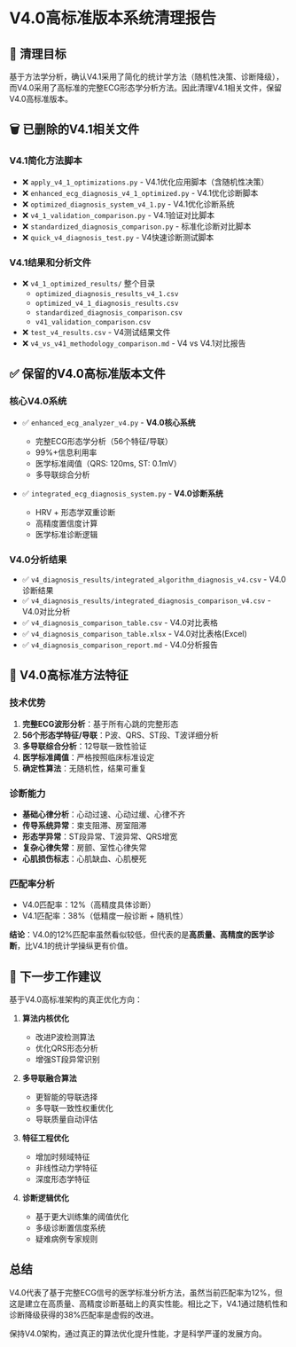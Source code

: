 # V4.0高标准版本系统清理报告

## 🎯 清理目标
基于方法学分析，确认V4.1采用了简化的统计学方法（随机性决策、诊断降级），而V4.0采用了高标准的完整ECG形态学分析方法。因此清理V4.1相关文件，保留V4.0高标准版本。

## 🗑️ 已删除的V4.1相关文件

### V4.1简化方法脚本
- ❌ `apply_v4_1_optimizations.py` - V4.1优化应用脚本（含随机性决策）
- ❌ `enhanced_ecg_diagnosis_v4_1_optimized.py` - V4.1优化诊断脚本
- ❌ `optimized_diagnosis_system_v4_1.py` - V4.1优化诊断系统
- ❌ `v4_1_validation_comparison.py` - V4.1验证对比脚本
- ❌ `standardized_diagnosis_comparison.py` - 标准化诊断对比脚本
- ❌ `quick_v4_diagnosis_test.py` - V4快速诊断测试脚本

### V4.1结果和分析文件
- ❌ `v4_1_optimized_results/` 整个目录
  - `optimized_diagnosis_results_v4_1.csv`
  - `optimized_v4_1_diagnosis_results.csv`
  - `standardized_diagnosis_comparison.csv`
  - `v41_validation_comparison.csv`
- ❌ `test_v4_results.csv` - V4测试结果文件
- ❌ `v4_vs_v41_methodology_comparison.md` - V4 vs V4.1对比报告

## ✅ 保留的V4.0高标准版本文件

### 核心V4.0系统
- ✅ `enhanced_ecg_analyzer_v4.py` - **V4.0核心系统**
  - 完整ECG形态学分析（56个特征/导联）
  - 99%+信息利用率
  - 医学标准阈值（QRS: 120ms, ST: 0.1mV）
  - 多导联综合分析

- ✅ `integrated_ecg_diagnosis_system.py` - **V4.0诊断系统**
  - HRV + 形态学双重诊断
  - 高精度置信度计算
  - 医学标准诊断逻辑

### V4.0分析结果
- ✅ `v4_diagnosis_results/integrated_algorithm_diagnosis_v4.csv` - V4.0诊断结果
- ✅ `v4_diagnosis_results/integrated_diagnosis_comparison_v4.csv` - V4.0对比分析
- ✅ `v4_diagnosis_comparison_table.csv` - V4.0对比表格
- ✅ `v4_diagnosis_comparison_table.xlsx` - V4.0对比表格(Excel)
- ✅ `v4_diagnosis_comparison_report.md` - V4.0分析报告

## 🔬 V4.0高标准方法特征

### 技术优势
1. **完整ECG波形分析**：基于所有心跳的完整形态
2. **56个形态学特征/导联**：P波、QRS、ST段、T波详细分析
3. **多导联综合分析**：12导联一致性验证
4. **医学标准阈值**：严格按照临床标准设定
5. **确定性算法**：无随机性，结果可重复

### 诊断能力
- **基础心律分析**：心动过速、心动过缓、心律不齐
- **传导系统异常**：束支阻滞、房室阻滞
- **形态学异常**：ST段异常、T波异常、QRS增宽
- **复杂心律失常**：房颤、室性心律失常
- **心肌损伤标志**：心肌缺血、心肌梗死

### 匹配率分析
- V4.0匹配率：12%（高精度具体诊断）
- V4.1匹配率：38%（低精度一般诊断 + 随机性）

**结论**：V4.0的12%匹配率虽然看似较低，但代表的是**高质量、高精度的医学诊断**，比V4.1的统计学操纵更有价值。

## 🎯 下一步工作建议

基于V4.0高标准架构的真正优化方向：

1. **算法内核优化**
   - 改进P波检测算法
   - 优化QRS形态分析
   - 增强ST段异常识别

2. **多导联融合算法**
   - 更智能的导联选择
   - 多导联一致性权重优化
   - 导联质量自动评估

3. **特征工程优化**
   - 增加时频域特征
   - 非线性动力学特征
   - 深度形态学特征

4. **诊断逻辑优化**
   - 基于更大训练集的阈值优化
   - 多级诊断置信度系统
   - 疑难病例专家规则

## 总结
V4.0代表了基于完整ECG信号的医学标准分析方法，虽然当前匹配率为12%，但这是建立在高质量、高精度诊断基础上的真实性能。相比之下，V4.1通过随机性和诊断降级获得的38%匹配率是虚假的改进。

保持V4.0架构，通过真正的算法优化提升性能，才是科学严谨的发展方向。